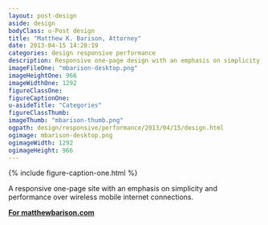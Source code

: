 ```yaml
---
layout: post-design
aside: design
bodyClass: u-Post design
title: "Matthew K. Barison, Attorney"
date: 2013-04-15 14:28:19
categories: design responsive performance
description: Responsive one-page design with an emphasis on simplicity and performance over wireless mobile internet connections
imageFileOne: "mbarison-desktop.png"
imageHeightOne: 966
imageWidthOne: 1292
figureClassOne:
figureCaptionOne:
u-asideTitle: "Categories"
figureClassThumb:
imageThumb: "mbarison-thumb.png"
ogpath: design/responsive/performance/2013/04/15/design.html
ogimage: mbarison-desktop.png
ogimageWidth: 1292
ogimageHeight: 966
---
```


{% include figure-caption-one.html %}

A responsive one-page site with an emphasis on simplicity and performance over wireless mobile internet connections.

[<b class="u-pageLink--external">For matthewbarison.com</b>](http://matthewbarison.com "For matthewbarison.com")
